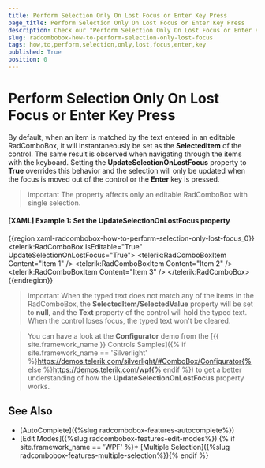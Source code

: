 ```yaml
---
title: Perform Selection Only On Lost Focus or Enter Key Press
page_title: Perform Selection Only On Lost Focus or Enter Key Press
description: Check our "Perform Selection Only On Lost Focus or Enter Key Press" documentation article for the RadComboBox WPF control.
slug: radcombobox-how-to-perform-selection-only-lost-focus
tags: how,to,perform,selection,only,lost,focus,enter,key
published: True
position: 0
---
```


# Perform Selection Only On Lost Focus or Enter Key Press

By default, when an item is matched by the text entered in an editable RadComboBox, it will instantaneously be set as the **SelectedItem** of the control. The same result is observed when navigating through the items with the keyboard. Setting the **UpdateSelectionOnLostFocus** property to **True** overrides this behavior and the selection will only be updated when the focus is moved out of the control or the **Enter** key is pressed.

>important The property affects only an editable RadComboBox with single selection.

#### __[XAML] Example 1: Set the UpdateSelectionOnLostFocus property__

{{region xaml-radcombobox-how-to-perform-selection-only-lost-focus_0}}
	<telerik:RadComboBox IsEditable="True" UpdateSelectionOnLostFocus="True">
		<telerik:RadComboBoxItem Content="Item 1" />
		<telerik:RadComboBoxItem Content="Item 2" />
		<telerik:RadComboBoxItem Content="Item 3" />
	</telerik:RadComboBox>
{{endregion}}

>important When the typed text does not match any of the items in the RadComboBox, the **SelectedItem/SelectedValue** property will be set to **null**, and the **Text** property of the control will hold the typed text. When the control loses focus, the typed text won't be cleared.


>You can have a look at the **Configurator** demo from the [{{ site.framework_name }} Controls Samples]({% if site.framework_name == 'Silverlight' %}https://demos.telerik.com/silverlight/#ComboBox/Configurator{% else %}https://demos.telerik.com/wpf{% endif %}) to get a better understanding of how the **UpdateSelectionOnLostFocus** property works.

## See Also

* [AutoComplete]({%slug radcombobox-features-autocomplete%})
* [Edit Modes]({%slug radcombobox-features-edit-modes%})
{% if site.framework_name == 'WPF' %}* [Multiple Selection]({%slug radcombobox-features-multiple-selection%}){% endif %}
